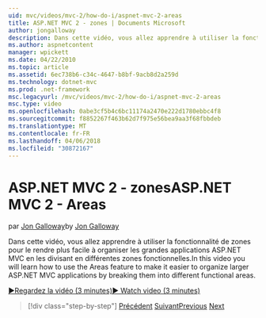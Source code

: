 ```yaml
---
uid: mvc/videos/mvc-2/how-do-i/aspnet-mvc-2-areas
title: ASP.NET MVC 2 - zones | Documents Microsoft
author: jongalloway
description: Dans cette vidéo, vous allez apprendre à utiliser la fonctionnalité de zones pour faciliter l’utilisation organiser les grandes applications ASP.NET MVC en les divisant en différents funct...
ms.author: aspnetcontent
manager: wpickett
ms.date: 04/22/2010
ms.topic: article
ms.assetid: 6ec738b6-c34c-4647-b8bf-9acb8d2a259d
ms.technology: dotnet-mvc
ms.prod: .net-framework
msc.legacyurl: /mvc/videos/mvc-2/how-do-i/aspnet-mvc-2-areas
msc.type: video
ms.openlocfilehash: 0abe3cf5b4c6bc11174a2470e222d1780ebbc4f8
ms.sourcegitcommit: f8852267f463b62d7f975e56bea9aa3f68fbbdeb
ms.translationtype: MT
ms.contentlocale: fr-FR
ms.lasthandoff: 04/06/2018
ms.locfileid: "30872167"
---
```

<a name="aspnet-mvc-2---areas"></a><span data-ttu-id="2d2ed-103">ASP.NET MVC 2 - zones</span><span class="sxs-lookup"><span data-stu-id="2d2ed-103">ASP.NET MVC 2 - Areas</span></span>
====================
<span data-ttu-id="2d2ed-104">par [Jon Galloway](https://github.com/jongalloway)</span><span class="sxs-lookup"><span data-stu-id="2d2ed-104">by [Jon Galloway](https://github.com/jongalloway)</span></span>

<span data-ttu-id="2d2ed-105">Dans cette vidéo, vous allez apprendre à utiliser la fonctionnalité de zones pour le rendre plus facile à organiser les grandes applications ASP.NET MVC en les divisant en différentes zones fonctionnelles.</span><span class="sxs-lookup"><span data-stu-id="2d2ed-105">In this video you will learn how to use the Areas feature to make it easier to organize larger ASP.NET MVC applications by breaking them into different functional areas.</span></span>

[<span data-ttu-id="2d2ed-106">&#9654;Regardez la vidéo (3 minutes)</span><span class="sxs-lookup"><span data-stu-id="2d2ed-106">&#9654; Watch video (3 minutes)</span></span>](https://channel9.msdn.com/Blogs/ASP-NET-Site-Videos/aspnet-mvc-2-areas)

> [!div class="step-by-step"]
> <span data-ttu-id="2d2ed-107">[Précédent](mvc2-template-customization.md)
> [Suivant](aspnet-mvc-2-render-action.md)</span><span class="sxs-lookup"><span data-stu-id="2d2ed-107">[Previous](mvc2-template-customization.md)
[Next](aspnet-mvc-2-render-action.md)</span></span>
